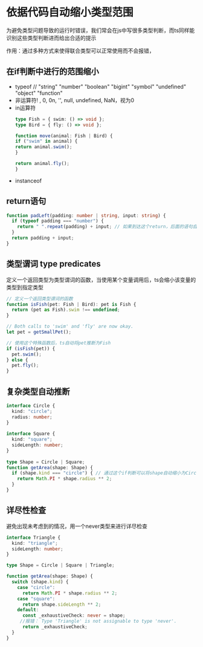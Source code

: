 # 依据代码自动缩小类型范围
为避免类型问题导致的运行时错误，我们常会在js中写很多类型判断，而ts同样能识别这些类型判断进而给出合适的提示

作用：通过多种方式来使得联合类型可以正常使用而不会报错，

## 在if判断中进行的范围缩小
- typeof // "string" "number"  "boolean" "bigint" "symbol" "undefined" "object" "function"
- 非运算符! , 0, 0n,  '', null, undefined, NaN，视为0
- in运算符
    ```ts
    type Fish = { swim: () => void };
    type Bird = { fly: () => void };
    
    function move(animal: Fish | Bird) {
    if ("swim" in animal) {
    return animal.swim();
    }
    
    return animal.fly();
    }
    ```
- instanceof

## return语句
```ts
function padLeft(padding: number | string, input: string) {
  if (typeof padding === "number") {
    return " ".repeat(padding) + input; // 如果到达这个return，后面的语句自动推断出不可访问
  }
  return padding + input; 
}
```

## 类型谓词 type predicates
定义一个返回类型为类型谓词的函数，当使用某个变量调用后，ts会缩小该变量的类型到指定类型
```ts
// 定义一个返回类型谓词的函数
function isFish(pet: Fish | Bird): pet is Fish {
  return (pet as Fish).swim !== undefined;
}

// Both calls to 'swim' and 'fly' are now okay.
let pet = getSmallPet();

// 使用这个特殊函数后，ts自动将pet推断为Fish
if (isFish(pet)) {
  pet.swim();
} else {
  pet.fly();
}
```

## 复杂类型自动推断
```ts
interface Circle {
  kind: "circle";
  radius: number;
}
 
interface Square {
  kind: "square";
  sideLength: number;
}
 
type Shape = Circle | Square;
function getArea(shape: Shape) {
  if (shape.kind === "circle") { // 通过这个if判断可以将shape自动缩小为Circle
    return Math.PI * shape.radius ** 2;
  }
}
```

## 详尽性检查
避免出现未考虑到的情况，用一个never类型来进行详尽检查
```ts
interface Triangle {
  kind: "triangle";
  sideLength: number;
}

type Shape = Circle | Square | Triangle;

function getArea(shape: Shape) {
  switch (shape.kind) {
    case "circle":
      return Math.PI * shape.radius ** 2;
    case "square":
      return shape.sideLength ** 2;
    default:
      const _exhaustiveCheck: never = shape;
     //报错： Type 'Triangle' is not assignable to type 'never'.
      return _exhaustiveCheck;
  }
}
```


